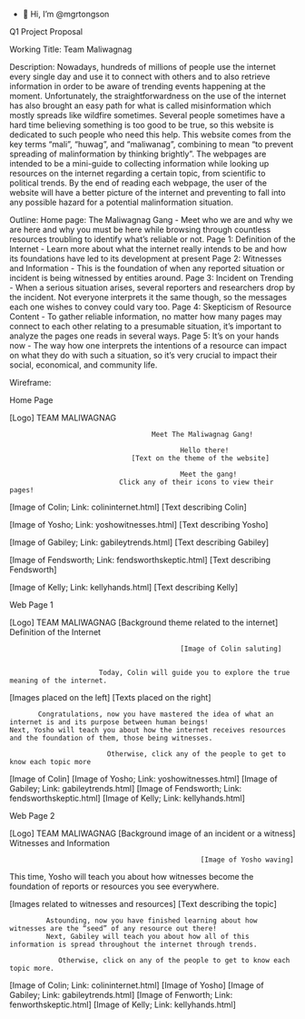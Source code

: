 - 👋 Hi, I’m @mgrtongson

Q1 Project Proposal

Working Title: Team Maliwagnag

Description: 
                    Nowadays, hundreds of millions of people use the internet every single day and use it to connect with others and to also retrieve information in order to be aware of trending events happening at the moment. Unfortunately, the straightforwardness on the use of the internet has also brought an easy path for what is called misinformation which mostly spreads like wildfire sometimes. Several people sometimes have a hard time believing something is too good to be true, so this website is dedicated to such people who need this help.
                    This website comes from the key terms “mali”, “huwag”, and “maliwanag”, combining to mean “to prevent spreading of malinformation by thinking brightly”. The webpages are intended to be a mini-guide to collecting information while looking up resources on the internet regarding a certain topic, from scientific to political trends. By the end of reading each webpage, the user of the website will have a better picture of the internet and preventing to fall into any possible hazard for a potential malinformation situation.


Outline: 
                  Home page: The Maliwagnag Gang - Meet who we are and why we are here and why you must be here while browsing through countless resources troubling to identify what’s reliable or not.
                  Page 1: Definition of the Internet - Learn more about what the internet really intends to be and how its foundations have led to its development at present
                  Page 2: Witnesses and Information - This is the foundation of when any reported situation or incident is being witnessed by entities around.
                  Page 3: Incident on Trending - When a serious situation arises, several reporters and researchers drop by the incident. Not everyone interprets it the same though, so the messages each one wishes to convey could vary too.
                  Page 4: Skepticism of Resource Content - To gather reliable information, no matter how many pages may connect to each other relating to a presumable situation, it’s important to analyze the pages one reads in several ways.
                  Page 5: It’s on your hands now - The way how one interprets the intentions of a resource can impact on what they do with such a situation, so it’s very crucial to impact their social, economical, and community life.
                  
                  
Wireframe:




Home Page

[Logo] TEAM MALIWAGNAG 
                                               
                                       Meet The Maliwagnag Gang!

                                              Hello there!
                                  [Text on the theme of the website]

                                              Meet the gang!
                               Click any of their icons to view their pages!


[Image of Colin; Link: colininternet.html]         [Text describing Colin]



[Image of Yosho; Link: yoshowitnesses.html]     [Text describing Yosho]  


[Image of Gabiley; Link: gabileytrends.html]      [Text describing Gabiley]                            



[Image of Fendsworth; Link: fendsworthskeptic.html]  [Text describing Fendsworth]


[Image of Kelly; Link: kellyhands.html]          [Text describing Kelly]





Web Page 1

[Logo] TEAM MALIWAGNAG
                                    [Background theme related to the internet]
                                             Definition of the Internet


                                              [Image of Colin saluting]


                          Today, Colin will guide you to explore the true meaning of the internet.
   [Images placed on the left]                                      [Texts placed on the right]
                                                                                
           Congratulations, now you have mastered the idea of what an internet is and its purpose between human beings!
    Next, Yosho will teach you about how the internet receives resources and the foundation of them, those being witnesses.

                            Otherwise, click any of the people to get to know each topic more
[Image of Colin] [Image of Yosho; Link: yoshowitnesses.html] [Image of Gabiley; Link: gabileytrends.html] [Image of Fendsworth; Link: fendsworthskeptic.html] [Image of Kelly; Link: kellyhands.html]






Web Page 2

[Logo] TEAM MALIWAGNAG
                                       [Background image of an incident or a witness]
                                                  Witnesses and Information


                                                   [Image of Yosho waving]


This time, Yosho will teach you about how witnesses become the foundation of reports or resources you see everywhere.

[Images related to witnesses and resources]                    [Text describing the topic]


             Astounding, now you have finished learning about how witnesses are the “seed” of any resource out there!
             Next, Gabiley will teach you about how all of this information is spread throughout the internet through trends.

                Otherwise, click on any of the people to get to know each topic more.
[Image of Colin; Link: colininternet.html] [Image of Yosho] [Image of Gabiley; Link: gabileytrends.html] [Image of Fenworth; Link: fenworthskeptic.html] [Image of Kelly; Link: kellyhands.html]
